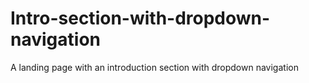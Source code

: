 # Intro-section-with-dropdown-navigation
A landing page with an introduction section with dropdown navigation 
